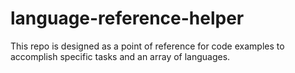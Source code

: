 # language-reference-helper
This repo is designed as a point of reference for code examples to accomplish specific tasks and an array of languages.
